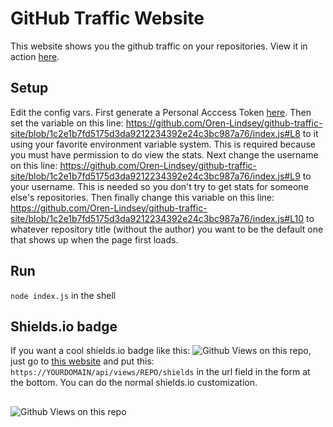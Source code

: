 # GitHub Traffic Website
This website shows you the github traffic on your repositories. View it in action [here](https://Github-Traffic.s40.repl.co).
## Setup
Edit the config vars. First generate a Personal Acccess Token [here](https://github.com/settings/tokens/new). Then set the variable on this line: https://github.com/Oren-Lindsey/github-traffic-site/blob/1c2e1b7fd5175d3da9212234392e24c3bc987a76/index.js#L8
to it using your favorite environment variable system. This is required because you must have permission to do view the stats.
Next change the username on this line: 
https://github.com/Oren-Lindsey/github-traffic-site/blob/1c2e1b7fd5175d3da9212234392e24c3bc987a76/index.js#L9
to your username. This is needed so you don't try to get stats for someone else's repositories.
Then finally change this variable on this line:
https://github.com/Oren-Lindsey/github-traffic-site/blob/1c2e1b7fd5175d3da9212234392e24c3bc987a76/index.js#L10
to whatever repository title (without the author) you want to be the default one that shows up when the page first loads.
## Run
`node index.js` in the shell
## Shields.io badge
If you want a cool shields.io badge like this: ![Github Views on this repo](https://img.shields.io/endpoint?color=github&logo=github&style=flat-square&url=https%3A%2F%2Fgithub-traffic.s40.repl.co%2Fapi%2Fviews%2Fgithub-traffic-site%2Fshields), just go to [this website](https://shields.io/endpoint) and put this: `https://YOURDOMAIN/api/views/REPO/shields` in the url field in the form at the bottom. You can do the normal shields.io customization.
##
![Github Views on this repo](https://img.shields.io/endpoint?color=github&logo=github&style=flat-square&url=https%3A%2F%2Fgithub-traffic.s40.repl.co%2Fapi%2Fviews%2Fgithub-traffic-site%2Fshields)
